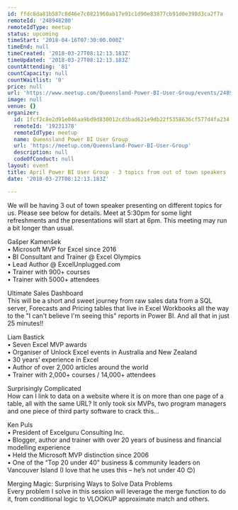 ```yaml
---
id: ffdc8da81b587c8d46e7c0821960ab17e91c1d90e83877cb91d0e398d3ca2f7a
remoteId: '248948280'
remoteIdType: meetup
status: upcoming
timeStart: '2018-04-16T07:30:00.000Z'
timeEnd: null
timeCreated: '2018-03-27T08:12:13.183Z'
timeUpdated: '2018-03-27T08:12:13.183Z'
countAttending: '81'
countCapacity: null
countWaitlist: '0'
price: null
url: 'https://www.meetup.com/Queensland-Power-BI-User-Group/events/248948280/'
image: null
venue: {}
organizer:
  id: 1fcf2c8e2d91e046aa9bd9d830012cd3bad621e9db22f5358636cf577d4fa234
  remoteId: '19231378'
  remoteIdType: meetup
  name: Queensland Power BI User Group
  url: 'https://meetup.com/Queensland-Power-BI-User-Group'
  description: null
  codeOfConduct: null
layout: event
title: April Power BI User Group - 3 topics from out of town speakers
date: '2018-03-27T08:12:13.183Z'

---
```

<p>We will be having 3 out of town speaker presenting on different topics for us. Please see below for details. Meet at 5:30pm for some light refreshments and the presentations will start at 6pm. This meeting may run a bit longer than usual.</p> <p>Gašper Kamenšek<br/>• Microsoft MVP for Excel since 2016<br/>• BI Consultant and Trainer @ Excel Olympics<br/>• Lead Author @ ExcelUnplugged.com<br/>• Trainer with 900+ courses<br/>• Trainer with 5000+ attendees</p> <p>Ultimate Sales Dashboard<br/>This will be a short and sweet journey from raw sales data from a SQL server, Forecasts and Pricing tables that live in Excel Workbooks all the way to the "I can't believe I'm seeing this" reports in Power BI. And all that in just 25 minutes!!</p> <p>Liam Bastick<br/>• Seven Excel MVP awards<br/>• Organiser of Unlock Excel events in Australia and New Zealand<br/>• 30 years’ experience in Excel<br/>• Author of over 2,000 articles around the world<br/>• Trainer with 2,000+ courses / 14,000+ attendees</p> <p>Surprisingly Complicated<br/>How can I link to data on a website where it is on more than one page of a table, all with the same URL? It only took six MVPs, two program managers and one piece of third party software to crack this…</p> <p>Ken Puls<br/>• President of Excelguru Consulting Inc.<br/>• Blogger, author and trainer with over 20 years of business and financial modelling experience<br/>• Held the Microsoft MVP distinction since 2006<br/>• One of the “Top 20 under 40” business &amp; community leaders on Vancouver Island (I love that he uses this – he’s not under 40 😊)</p> <p>Merging Magic: Surprising Ways to Solve Data Problems<br/>Every problem I solve in this session will leverage the merge function to do it, from conditional logic to VLOOKUP approximate match and others.</p>
